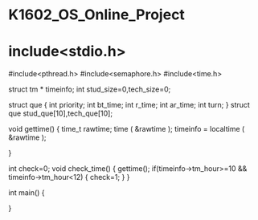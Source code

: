 # K1602_OS_Online_Project

# include<stdio.h>
#include<pthread.h>
#include<semaphore.h>
#include<time.h>

struct tm * timeinfo;
int stud_size=0,tech_size=0;

struct que
{
    int priority;
    int bt_time;
    int r_time;
    int ar_time;
    int turn;
}
struct que stud_que[10],tech_que[10];

void gettime()
{
    time_t rawtime;
    time ( &rawtime );
    timeinfo = localtime ( &rawtime );

}

int check=0;
void check_time()
{
    gettime();
    if(timeinfo->tm_hour>=10 && timeinfo->tm_hour<12)
    {
        check=1;
    }
}

int main()
{
  
}
